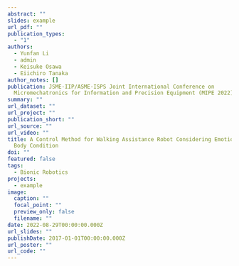 ```yaml
---
abstract: ""
slides: example
url_pdf: ""
publication_types:
  - "1"
authors:
  - Yunfan Li
  - admin
  - Keisuke Osawa
  - Eiichiro Tanaka
author_notes: []
publication: JSME-IIP/ASME-ISPS Joint International Conference on
  Micromechatronics for Information and Precision Equipment (MIPE 2022)
summary: ""
url_dataset: ""
url_project: ""
publication_short: ""
url_source: ""
url_video: ""
title: A Control Method for Walking Assistance Robot Considering Emotion and
  Body Condition
doi: ""
featured: false
tags:
  - Bionic Robotics
projects:
  - example
image:
  caption: ""
  focal_point: ""
  preview_only: false
  filename: ""
date: 2022-08-29T00:00:00.000Z
url_slides: ""
publishDate: 2017-01-01T00:00:00.000Z
url_poster: ""
url_code: ""
---
```

